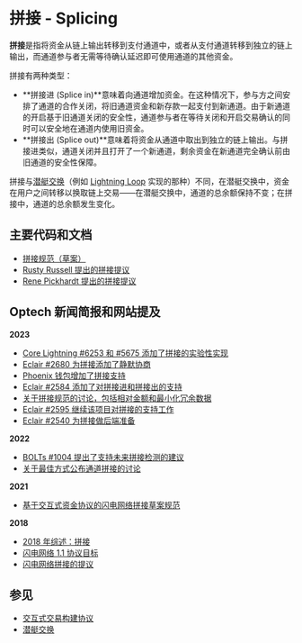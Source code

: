 # 拼接 - Splicing

**拼接**是指将资金从链上输出转移到支付通道中，或者从支付通道转移到独立的链上输出，而通道参与者无需等待确认延迟即可使用通道的其他资金。

拼接有两种类型：

* **拼接进 (Splice in)**意味着向通道增加资金。在这种情况下，参与方之间安排了通道的合作关闭，将旧通道资金和新存款一起支付到新通道。由于新通道的开启基于旧通道关闭的安全性，通道参与者在等待关闭和开启交易确认的同时可以安全地在通道内使用旧资金。
* **拼接出 (Splice out)**意味着将资金从通道中取出到独立的链上输出。与拼接进类似，通道关闭并且打开了一个新通道，剩余资金在新通道完全确认前由旧通道的安全性保障。

拼接与[潜艇交换](https://bitcoinops.org/en/topics/submarine-swaps/)（例如 [Lightning Loop](https://blog.lightning.engineering/posts/2019/03/20/loop.html) 实现的那种）不同，在潜艇交换中，资金在用户之间转移以换取链上交易——在潜艇交换中，通道的总余额保持不变；在拼接中，通道的总余额发生变化。

## 主要代码和文档

* [拼接规范（草案）](https://github.com/lightning/bolts/pull/863)
* [Rusty Russell 提出的拼接提议](https://lists.linuxfoundation.org/pipermail/lightning-dev/2018-October/001434.html)
* [Rene Pickhardt 提出的拼接提议](https://lists.linuxfoundation.org/pipermail/lightning-dev/2018-October/001437.html)

## Optech 新闻简报和网站提及

**2023**

* [Core Lightning #6253 和 #5675 添加了拼接的实验性实现](https://bitcoinops.org/en/newsletters/2023/08/09/#core-lightning-6253)
* [Eclair #2680 为拼接添加了静默协商](https://bitcoinops.org/en/newsletters/2023/08/02/#eclair-2680)
* [Phoenix 钱包增加了拼接支持](https://bitcoinops.org/en/newsletters/2023/07/19/#phoenix-wallet-adds-splicing-support)
* [Eclair #2584 添加了对拼接进和拼接出的支持](https://bitcoinops.org/en/newsletters/2023/04/19/#eclair-2584)
* [关于拼接规范的讨论，包括相对金额和最小化冗余数据](https://bitcoinops.org/en/newsletters/2023/04/12/#splicing-specification-discussions)
* [Eclair #2595 继续该项目对拼接的支持工作](https://bitcoinops.org/en/newsletters/2023/02/22/#eclair-2595)
* [Eclair #2540 为拼接做后端准备](https://bitcoinops.org/en/newsletters/2023/02/01/#eclair-2540)

**2022**

* [BOLTs #1004 提出了支持未来拼接检测的建议](https://bitcoinops.org/en/newsletters/2022/08/24/#bolts-1004)
* [关于最佳方式公布通道拼接的讨论](https://bitcoinops.org/en/newsletters/2022/07/06/#announcing-splices)

**2021**

* [基于交互式资金协议的闪电网络拼接草案规范](https://bitcoinops.org/en/newsletters/2021/04/28/#draft-specification-for-ln-splicing)

**2018**

* [2018 年综述：拼接](https://bitcoinops.org/en/newsletters/2018/12/28/#splicing)
* [闪电网络 1.1 协议目标](https://bitcoinops.org/en/newsletters/2018/11/20/#splicing)
* [闪电网络拼接的提议](https://bitcoinops.org/en/newsletters/2018/10/16/#proposal-for-lightning-network-payment-channel-splicing)

## 参见

* [交互式交易构建协议](https://bitcoinops.org/en/topics/dual-funding/)
* [潜艇交换](https://bitcoinops.org/en/topics/submarine-swaps/)
